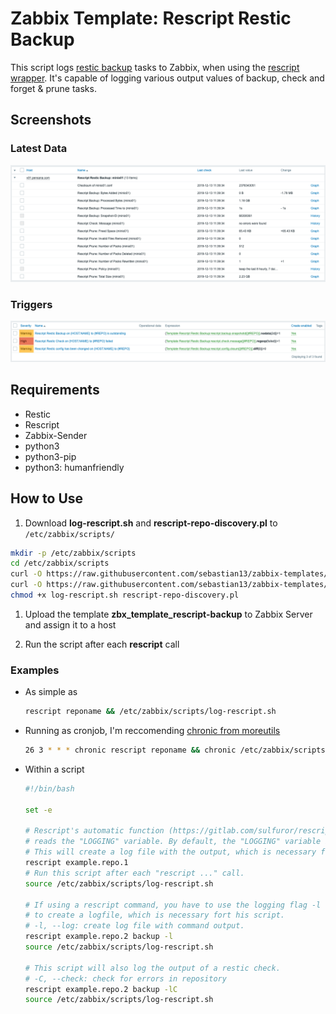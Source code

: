 # Zabbix Template: Rescript Restic Backup

This script logs [restic backup](https://restic.net/) tasks to Zabbix, when using the [rescript wrapper](https://gitlab.com/sulfuror/rescript.sh). It's capable of logging various output values of backup, check and forget & prune tasks.

## Screenshots
### Latest Data
![Latest Data](screenshots/data.png)

### Triggers
![Triggers](screenshots/triggers.png)

## Requirements
* Restic
* Rescript
* Zabbix-Sender
* python3
* python3-pip
* python3: humanfriendly

## How to Use

1. Download **log-rescript.sh** and **rescript-repo-discovery.pl** to `/etc/zabbix/scripts/`

  ```bash
  mkdir -p /etc/zabbix/scripts
  cd /etc/zabbix/scripts
  curl -O https://raw.githubusercontent.com/sebastian13/zabbix-templates/master/rescript-restic-backup/scripts/log-rescript.sh
  curl -O https://raw.githubusercontent.com/sebastian13/zabbix-templates/master/rescript-restic-backup/scripts/rescript-repo-discovery.pl
  chmod +x log-rescript.sh rescript-repo-discovery.pl
  ``` 

1. Upload the template **zbx\_template\_rescript-backup** to Zabbix Server and assign it to a host

1. Run the script after each **rescript** call

### Examples
- As simple as

	```bash
	rescript reponame && /etc/zabbix/scripts/log-rescript.sh
	```

- Running as cronjob, I'm reccomending [chronic from moreutils](http://manpages.ubuntu.com/manpages/xenial/man1/chronic.1.html)

	```bash
	26 3 * * * chronic rescript reponame && chronic /etc/zabbix/scripts/log-rescript.sh
	```

- Within a script

	```bash
	#!/bin/bash
	
	set -e
	
	# Rescript's automatic function (https://gitlab.com/sulfuror/rescript.sh/wikis/usage)
	# reads the "LOGGING" variable. By default, the "LOGGING" variable is set to "yes".
	# This will create a log file with the output, which is necessary for this script.
	rescript example.repo.1
	# Run this script after each "rescript ..." call.
	source /etc/zabbix/scripts/log-rescript.sh
	
	# If using a rescript command, you have to use the logging flag -l or --log
	# to create a logfile, which is necessary fort his script.
	# -l, --log: create log file with command output.
	rescript example.repo.2 backup -l
	source /etc/zabbix/scripts/log-rescript.sh
	
	# This script will also log the output of a restic check.
	# -C, --check: check for errors in repository
	rescript example.repo.2 backup -lC
	source /etc/zabbix/scripts/log-rescript.sh
	
	```

